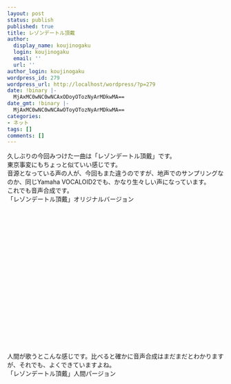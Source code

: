 ```yaml
---
layout: post
status: publish
published: true
title: レゾンデートル頂戴
author:
  display_name: koujinogaku
  login: koujinogaku
  email: ''
  url: ''
author_login: koujinogaku
wordpress_id: 279
wordpress_url: http://localhost/wordpress/?p=279
date: !binary |-
  MjAxMC0wNC0wNCAxODoyOTozNyArMDkwMA==
date_gmt: !binary |-
  MjAxMC0wNC0wNCAwOToyOTozNyArMDkwMA==
categories:
- ネット
tags: []
comments: []
---
```

<p>久しぶりの今回みつけた一曲は「レゾンデートル頂戴」です。<br />
東京事変にもちょっと似ていい感じです。<br />
音源となっている声の人が、今回もまた違うのですが、地声でのサンプリングなのか、同じYamaha VOCALOID2でも、かなり生々しい声になっています。<br />
これでも音声合成です。<br />
「レゾンデートル頂戴」オリジナルバージョン<br />
<object width="425" height="344"><param name="movie" value="http://www.youtube.com/v/DTHDsVsSUI8&hl=ja_JP&fs=1&"></param><param name="allowFullScreen" value="true"></param><param name="allowscriptaccess" value="always"></param><embed src="http://www.youtube.com/v/DTHDsVsSUI8&hl=ja_JP&fs=1&" type="application/x-shockwave-flash" allowscriptaccess="always" allowfullscreen="true" width="425" height="344"></embed></object><br />
人間が歌うとこんな感じです。比べると確かに音声合成はまだまだとわかりますが、それでも、よくできていますよね。<br />
「レゾンデートル頂戴」人間パージョン<br />
<object width="425" height="344"><param name="movie" value="http://www.youtube.com/v/IXUK-DrSRwQ&hl=ja_JP&fs=1&"></param><param name="allowFullScreen" value="true"></param><param name="allowscriptaccess" value="always"></param><embed src="http://www.youtube.com/v/IXUK-DrSRwQ&hl=ja_JP&fs=1&" type="application/x-shockwave-flash" allowscriptaccess="always" allowfullscreen="true" width="425" height="344"></embed></object></p>
